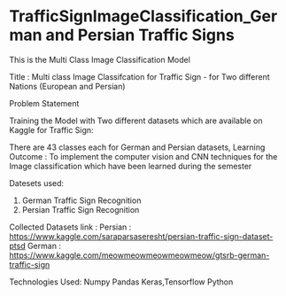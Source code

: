 # TrafficSignImageClassification_German and Persian Traffic Signs
This is the Multi Class Image Classification Model



Title : Multi class Image Classifcation for Traffic Sign - for Two different Nations (European and Persian)


Problem Statement 

Training the Model with Two different datasets which are available on Kaggle for  Traffic Sign:

There are 43 classes each for German and Persian datasets, 
Learning Outcome : To implement the computer vision and CNN techniques for the Image classification which have been learned during the semester 

Datesets used:
1. German Traffic Sign Recognition
2. Persian Traffic Sign Recognition

Collected Datasets link :
Persian : https://www.kaggle.com/saraparsaseresht/persian-traffic-sign-dataset-ptsd
German : https://www.kaggle.com/meowmeowmeowmeowmeow/gtsrb-german-traffic-sign

Technologies Used:
Numpy
Pandas
Keras,Tensorflow 
Python 

